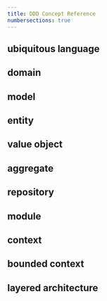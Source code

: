 ```yaml
---
title: DDD Concept Reference
numbersections: true
---
```


## ubiquitous language

## domain

## model

## entity

## value object

## aggregate

## repository

## module

## context

## bounded context

## layered architecture
